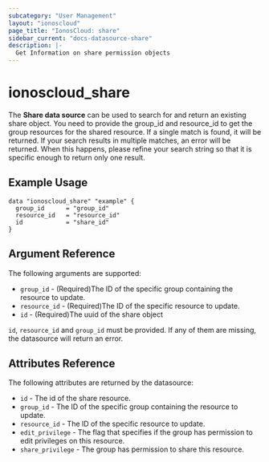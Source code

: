 ```yaml
---
subcategory: "User Management"
layout: "ionoscloud"
page_title: "IonosCloud: share"
sidebar_current: "docs-datasource-share"
description: |-
  Get Information on share permission objects
---
```


# ionoscloud\_share

The **Share data source** can be used to search for and return an existing share object.
You need to provide the group_id and resource_id to get the group resources for the shared resource.
If a single match is found, it will be returned. If your search results in multiple matches, an error will be returned.
When this happens, please refine your search string so that it is specific enough to return only one result.

## Example Usage

```hcl
data "ionoscloud_share" "example" {
  group_id      = "group_id"
  resource_id   = "resource_id"
  id			= "share_id"
}
```

## Argument Reference

The following arguments are supported:

* `group_id` - (Required)The ID of the specific group containing the resource to update.
* `resource_id` - (Required)The ID of the specific resource to update.
* `id` - (Required)The uuid of the share object


`id`, `resource_id` and `group_id` must be provided. If any of them are missing, the datasource will return an error.

## Attributes Reference

The following attributes are returned by the datasource:

* `id` - The id of the share resource.
* `group_id` - The ID of the specific group containing the resource to update.
* `resource_id` - The ID of the specific resource to update.
* `edit_privilege` - The flag that specifies if the group has permission to edit privileges on this resource.
* `share_privilege` - The group has permission to share this resource.